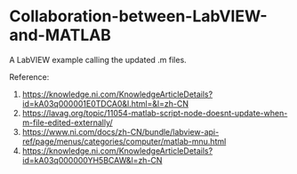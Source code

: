 # Collaboration-between-LabVIEW-and-MATLAB
A LabVIEW example calling the updated .m files.

Reference: <br>
1. https://knowledge.ni.com/KnowledgeArticleDetails?id=kA03q000001E0TDCA0&l.html=&l=zh-CN <br>
2. https://lavag.org/topic/11054-matlab-script-node-doesnt-update-when-m-file-edited-externally/ <br>
3. https://www.ni.com/docs/zh-CN/bundle/labview-api-ref/page/menus/categories/computer/matlab-mnu.html <br>
4. https://knowledge.ni.com/KnowledgeArticleDetails?id=kA03q000000YH5BCAW&l=zh-CN <br>
